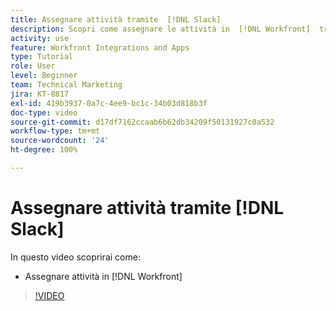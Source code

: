 ```yaml
---
title: Assegnare attività tramite  [!DNL Slack]
description: Scopri come assegnare le attività in  [!DNL Workfront]  tramite  [!DNL Slack]
activity: use
feature: Workfront Integrations and Apps
type: Tutorial
role: User
level: Beginner
team: Technical Marketing
jira: KT-8817
exl-id: 419b3937-0a7c-4ee9-bc1c-34b03d818b3f
doc-type: video
source-git-commit: d17df7162ccaab6b62db34209f50131927c0a532
workflow-type: tm+mt
source-wordcount: '24'
ht-degree: 100%

---
```


# Assegnare attività tramite [!DNL Slack]

In questo video scoprirai come:

* Assegnare attività in [!DNL Workfront]

>[!VIDEO](https://video.tv.adobe.com/v/3441525/?quality=12&learn=on&enablevpops&captions=ita)
